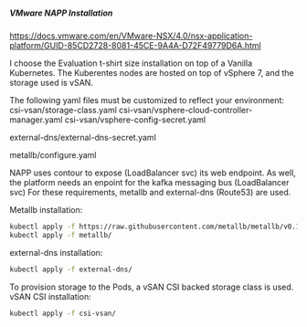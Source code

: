 ##### VMware NAPP Installation

https://docs.vmware.com/en/VMware-NSX/4.0/nsx-application-platform/GUID-85CD2728-8081-45CE-9A4A-D72F49779D6A.html

I choose the Evaluation t-shirt size installation on top of a Vanilla Kubernetes. The Kuberentes nodes are hosted on top of vSphere 7, and the storage used is vSAN.

The following yaml files must be customized to reflect your environment:
csi-vsan/storage-class.yaml
csi-vsan/vsphere-cloud-controller-manager.yaml
csi-vsan/vsphere-config-secret.yaml

external-dns/external-dns-secret.yaml

metallb/configure.yaml

NAPP uses contour to expose (LoadBalancer svc) its web endpoint. As well, the platform  needs an enpoint for the kafka messaging bus (LoadBalancer svc)
For these requirements, metallb and external-dns (Route53) are used.

Metallb installation:
```bash
kubectl apply -f https://raw.githubusercontent.com/metallb/metallb/v0.13.7/config/manifests/metallb-native.yaml
kubectl apply -f metallb/
```

external-dns installation:
```bash
kubectl apply -f external-dns/
```

To provision storage to the Pods, a vSAN CSI backed storage class is used.
vSAN CSI installation:
```bash
kubectl apply -f csi-vsan/
```
